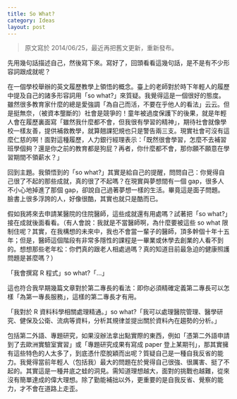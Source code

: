 ```yaml
---
title: So What?
category: Ideas
layout: post
---
```


> 原文寫於 2014/06/25，最近再把舊文更新，重新發布。

先用幾句話描述自己，然後寫下來。寫好了，回頭看看這幾句話，是不是有不少形容詞跟成就呢？

在一個學校舉辦的英文履歷教學上領悟的概念。臺上的老師對於時下年輕人的履歷中提及自己的諸多形容詞用「so what?」來質疑。我覺得這是一個很好的態度。雖然很多教育家什麼的總是愛強調「為自己而活，不要在乎他人的看法」云云。但是挺無奈，（被資本壟斷的）社會是競爭的！童年被過度保護下的後果，就是年輕人會在履歷裏面寫「雖然我什麼都不會，但我很有學習的精神」，期待社會就像學校一樣友善，提供補救教學，就算翹課犯規也只是警告兩三支。現實社會可沒有這麼仁慈的啊！面對這種履歷，人力銀行經理表示：「既然很會學習，怎麼不去補習班學個夠？還是你之前的教育都是狗屁？再者，你什麼都不會，那你願不願意在學習期間不領薪水？」

回到主題。我領悟到的「so what?」其實是給自己的提醒，問問自己：你覺得自己很了不起的那些成就，真的很了不起嗎？在現實與夢想間有一個 gap，很多人不小心地掉進了那個 gap，卻說自己過著夢想一樣的生活。畢竟這是面子問題。臉書上很多浮誇的人，好像很酷，其實也就只是酷而已。

假如我將來去申請某醫院的住院醫師，這些成就還有用處嗎？試著把「so what?」接在成就後面看看。（有人會說：我就是不當醫師啊，為什麼要被這些 so what 限制住呢？其實，在我構想的未來中，我也不會當一輩子的醫師，頂多幹個十年十五年；但是，醫師這個階段有非常多隱性的課程是一畢業或休學去創業的人看不到的。想想那些老年松：你們真的跟老人相處過嗎？真的知道目前最急迫的健康照護問題是甚麼嗎？）

「我會撰寫 R 程式」so what?「...」

這也符合我早期幾篇文章對於第二專長的看法：即你必須精確定義第二專長可以怎樣「為第一專長服務」，這樣的第二專長才有用。

「我對於 R 資料科學相關處理精通。」so what?「我可以處理醫院管理、醫學研究、健保及公衛、流病等資料，分析其規律並提出關於資料內在趨勢的分析。」

包括第二外語、專題研究，如果沒辦法拿出點實際的東西，例如「憑第二外語申請到了去歐洲實驗室實習」或「專題研究成果有寫成 paper 登上某期刊」，那其實擁有這些特色的人太多了，到底憑什麼脫穎而出呢？質疑自己是一種自我反省的能力。我覺得當前年輕人（包括我）最大的問題在於覺得自己很強、很厲害、挺了不起的。其實這是一種井底之蛙的洞見。需知道理想越大，面對的挑戰也越難，從來沒有簡單達成的偉大理想。除了勤能補拙以外，更重要的是自我反省、覺察的能力，才不會在道路上走歪。
